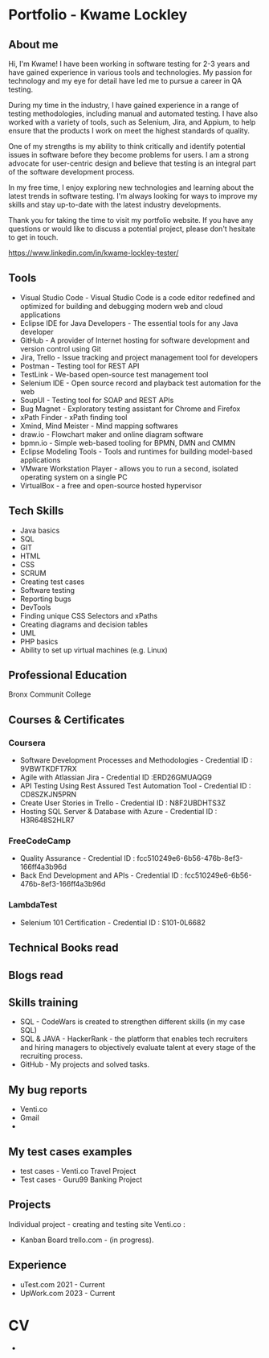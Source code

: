 # Portfolio - Kwame Lockley

## About me
Hi, I'm Kwame! 
I have been working in software testing for 2-3 years and have gained experience in various tools and technologies. My passion for technology and my eye for detail have led me to pursue a career in QA testing.

During my time in the industry, I have gained experience in a range of testing methodologies, including manual and automated testing. I have also worked with a variety of tools, such as Selenium, Jira, and Appium, to help ensure that the products I work on meet the highest standards of quality.

One of my strengths is my ability to think critically and identify potential issues in software before they become problems for users. I am a strong advocate for user-centric design and believe that testing is an integral part of the software development process.

In my free time, I enjoy exploring new technologies and learning about the latest trends in software testing. I'm always looking for ways to improve my skills and stay up-to-date with the latest industry developments.

Thank you for taking the time to visit my portfolio website. If you have any questions or would like to discuss a potential project, please don't hesitate to get in touch.

https://www.linkedin.com/in/kwame-lockley-tester/

## Tools
 - Visual Studio Code - Visual Studio Code is a code editor redefined and optimized for building and debugging modern web and cloud applications
 - Eclipse IDE for Java Developers - The essential tools for any Java developer
 - GitHub - A provider of Internet hosting for software development and version control using Git
 - Jira, Trello - Issue tracking and project management tool for developers
 - Postman - Testing tool for REST API
 - TestLink - We-based open-source test management tool
 - Selenium IDE - Open source record and playback test automation for the web
 - SoupUI - Testing tool for SOAP and REST APIs
 - Bug Magnet - Exploratory testing assistant for Chrome and Firefox
 - xPath Finder - xPath finding tool
 - Xmind, Mind Meister - Mind mapping softwares
 - draw.io - Flowchart maker and online diagram software
 - bpmn.io - Simple web-based tooling for BPMN, DMN and CMMN
 - Eclipse Modeling Tools - Tools and runtimes for building model-based applications
 - VMware Workstation Player - allows you to run a second, isolated operating system on a single PC
 - VirtualBox - a free and open-source hosted hypervisor

## Tech Skills
 - Java basics
 - SQL
 - GIT
 - HTML
 - CSS
 - SCRUM
 - Creating test cases
 - Software testing
 - Reporting bugs
 - DevTools
 - Finding unique CSS Selectors and xPaths
 - Creating diagrams and decision tables
 - UML
 - PHP basics
 - Ability to set up virtual machines (e.g. Linux)

## Professional Education
Bronx Communit College 

## Courses & Certificates
### Coursera
  - Software Development Processes and Methodologies - Credential ID : 9VBWTKDFT7RX
  - Agile with Atlassian Jira - Credential ID :ERD26GMUAQG9
  - API Testing Using Rest Assured Test Automation Tool - Credential ID : CD8SZKJN5PRN
  - Create User Stories in Trello - Credential ID : N8F2UBDHTS3Z
  - Hosting SQL Server & Database with Azure - Credential ID : H3R648S2HLR7
 
 
### FreeCodeCamp
 - Quality Assurance - Credential ID : fcc510249e6-6b56-476b-8ef3-166ff4a3b96d
 - Back End Development and APIs - Credential ID : fcc510249e6-6b56-476b-8ef3-166ff4a3b96d

### LambdaTest
 - Selenium 101 Certification - Credential ID : S101-0L6682

## Technical Books read

## Blogs read

## Skills training
 - SQL - CodeWars is created to strengthen different skills (in my case SQL)
 - SQL & JAVA - HackerRank - the platform that enables tech recruiters and hiring managers to objectively evaluate talent at every stage of the recruiting process.
 - GitHub - My projects and solved tasks.

## My bug reports
- Venti.co
- Gmail
- 

## My test cases examples
- test cases - Venti.co Travel Project
- Test cases - Guru99 Banking Project

## Projects
Individual project - creating and testing site Venti.co :
  - Kanban Board trello.com - (in progress).
  
## Experience
 - uTest.com 2021 - Current
 - UpWork.com 2023 - Current

# CV
- 
